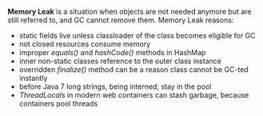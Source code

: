 **Memory Leak** is a situation when objects are not needed anymore but are still referred to, and GC cannot remove them. Memory Leak reasons:<br>
- static fields live unless classloader of the class becomes eligible for GC
- not closed resources consume memory
- improper *equals()* and *hashCode()* methods in HashMap
- inner non-static classes reference to the outer class instance
- overridden *finalize()* method can be a reason class cannot be GC-ted instantly
- before Java 7 long strings, being interned, stay in the pool
- *ThreadLocals* in modern web containers can stash garbage, because containers pool threads
